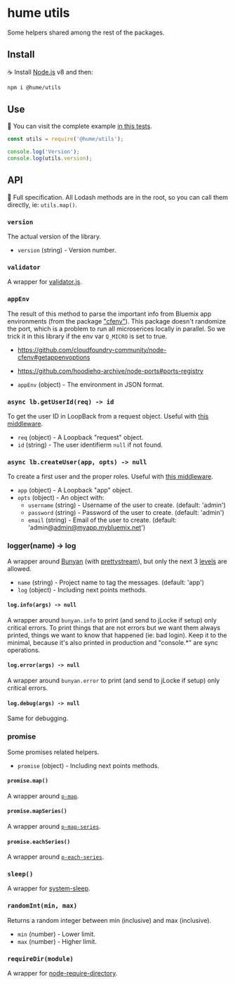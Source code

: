# hume utils

Some helpers shared among the rest of the packages.

## Install

:coffee: Install [Node.js](https://nodejs.org/download) v8 and then:

```sh
npm i @hume/utils
```

## Use

:pencil: You can visit the complete example [in this tests](./test).

```js
const utils = require('@hume/utils');

console.log('Version');
console.log(utils.version);
```

## API

:eyes: Full specification. All Lodash methods are in the root, so you can call them directly, ie: `utils.map()`.

### `version`

The actual version of the library.

- `version` (string) - Version number.

### `validator`

A wrapper for [validator.js](https://github.com/chriso/validator.js).

### `appEnv`

The result of this method to parse the important info from Bluemix app environments (from the package ["cfenv"](https://www.npmjs.com/package/cfenv)). This package doesn't randomize the port, which is a problem to run all microserices locally in parallel. So we trick it in this library if the env var `Q_MICRO` is set to true.

- https://github.com/cloudfoundry-community/node-cfenv#getappenvoptions
- https://github.com/hoodiehq-archive/node-ports#ports-registry

- `appEnv` (object) - The environment in JSON format.

### `async lb.getUserId(req) -> id`

To get the user ID in LoopBack from a request object. Useful with [this middleware](https://github.com/IBMResearch/jlocke).

- `req` (object) - A Loopback "request" object.
- `id` (string) - The user identifierm `null` if not found.

### `async lb.createUser(app, opts) -> null`

To create a first user and the proper roles. Useful with [this middleware](https://github.com/IBMResearch/express-middleware-todb).

- `app` (object) - A Loopback "app" object.
- `opts` (object) - An object with:
  - `username` (string) - Username of the user to create. (default: 'admin')
  - `password` (string) - Password of the user to create. (default: 'admin')
  - `email` (string) - Email of the user to create. (default: 'admin@admin@myapp.mybluemix.net')

### logger(name) -> log

A wrapper around [Bunyan](https://github.com/trentm/node-bunyan) (with [prettystream](https://github.com/mrrama/node-bunyan-prettystream)), but only the next 3 [levels](https://github.com/trentm/node-bunyan#levels) are allowed.

- `name` (string) - Project name to tag the messages. (default: 'app')
- `log` (object) - Including next points methods.

#### `log.info(args) -> null`

A wrapper around `bunyan.info` to print (and send to jLocke if setup) only critical errors. To print things that are not errors but we want them always printed, things we want to know that happened (ie: bad login). Keep it to the minimal, because it's also printed in production and "console.*" are sync operations.

#### `log.error(args) -> null`

A wrapper around `bunyan.error` to print (and send to jLocke if setup) only critical errors.

#### `log.debug(args) -> null`

Same for debugging.

### promise

Some promises related helpers.

- `promise` (object) - Including next points methods.

#### `promise.map()`

A wrapper around [`p-map`](https://github.com/sindresorhus/p-map).

#### `promise.mapSeries()`

A wrapper around [`p-map-series`](https://github.com/sindresorhus/p-map-series).

#### `promise.eachSeries()`

A wrapper around [`p-each-series`](https://github.com/sindresorhus/p-each-series).

### `sleep()`

A wrapper for [system-sleep](https://www.npmjs.com/package/system-sleep).

### `randomInt(min, max)`

Returns a random integer between min (inclusive) and max (inclusive).

- `min` (number) - Lower limit.
- `max` (number) - Higher limit.

### `requireDir(module)`

A wrapper for [node-require-directory](https://github.com/troygoode/node-require-directory).
